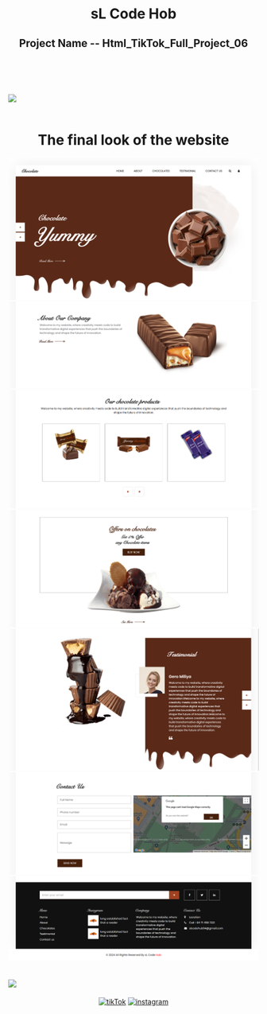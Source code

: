 <header>
    <h1 align="center">sL Code Hob</h1>
    <h2>Project Name -- Html_TikTok_Full_Project_06</h2>
</header>
<br /><br />
<img src="https://user-images.githubusercontent.com/73097560/115834477-dbab4500-a447-11eb-908a-139a6edaec5c.gif">
<br /><br />
<div>
    <h1 align="center">The final look of the website</h1>
    <div align="center">
        <img src="Chocolate _ sL Code Hub - 1.png">
        <img src="Chocolate _ sL Code Hub - 2.png">
        <img src="Chocolate _ sL Code Hub - 3.png">
        <img src="Chocolate _ sL Code Hub - 4.png">
        <img src="Chocolate _ sL Code Hub - 5.png">
        <img src="Chocolate _ sL Code Hub - 6.png">
        <img src="Chocolate _ sL Code Hub - 7.png">
    </div>
</div>
<br /><br />
<img src="https://user-images.githubusercontent.com/73097560/115834477-dbab4500-a447-11eb-908a-139a6edaec5c.gif">
<br /><br />
<div align="center">
    <a href="https://www.tiktok.com/@sl_code_hub?_t=8lB3USQZmPh&_r=1"><img
            src="https://cdn-icons-png.flaticon.com/128/3046/3046126.png" alt="tikTok" width="60"></a>
    <a href="https://youtube.com/@sL_Code_HuB?si=c6Gt4TW4xBhjLSdz"><img
            src="https://cdn-icons-png.flaticon.com/128/3938/3938037.png" alt="instagram" width="60"></a>
</div>
